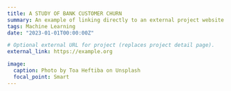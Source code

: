 ```yaml
---
title: A STUDY OF BANK CUSTOMER CHURN
summary: An example of linking directly to an external project website using `external_link`.
tags: Machine Learning
date: "2023-01-01T00:00:00Z"

# Optional external URL for project (replaces project detail page).
external_link: https://example.org

image:
  caption: Photo by Toa Heftiba on Unsplash
  focal_point: Smart
---
```

